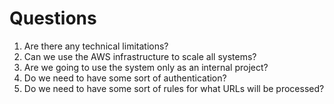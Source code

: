 # Questions

1. Are there any technical limitations?
2. Can we use the AWS infrastructure to scale all systems?
3. Are we going to use the system only as an internal project?
4. Do we need to have some sort of authentication?
5. Do we need to have some sort of rules for what URLs will be processed?